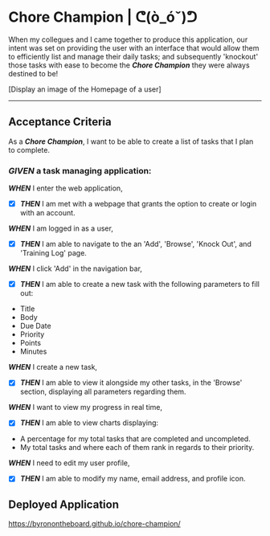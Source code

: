 # Chore Champion | ᕦ(ò_óˇ)ᕤ
When my collegues and I came together to produce this application, our intent was set on providing the user with an interface that would allow them to efficiently list and manage their daily tasks; and subsequently 'knockout' those tasks with ease to become the ___Chore Champion___ they were always destined to be!

[Display an image of the Homepage of a user]

----

## Acceptance Criteria
As a ___Chore Champion___, I want to be able to create a list of tasks that I plan to complete.

### *GIVEN* a task managing application:  

***WHEN*** I enter the web application,
- [x] ***THEN*** I am met with a webpage that grants the option to create or login with an account.

***WHEN*** I am logged in as a user,
- [x] ***THEN*** I am able to navigate to the an 'Add', 'Browse', 'Knock Out', and 'Training Log' page.

***WHEN*** I click 'Add' in the navigation bar,
- [x] ***THEN*** I am able to create a new task with the following parameters to fill out:  
- Title
- Body
- Due Date
- Priority
- Points
- Minutes

***WHEN*** I create a new task,
- [x] ***THEN*** I am able to view it alongside my other tasks, in the 'Browse' section, displaying all parameters regarding them.

***WHEN*** I want to view my progress in real time,
- [x] ***THEN*** I am able to view charts displaying:
- A percentage for my total tasks that are completed and uncompleted.
- My total tasks and where each of them rank in regards to their priority.

***WHEN*** I need to edit my user profile,
- [x] ***THEN*** I am able to modify my name, email address, and profile icon.

## Deployed Application 
https://byronontheboard.github.io/chore-champion/
